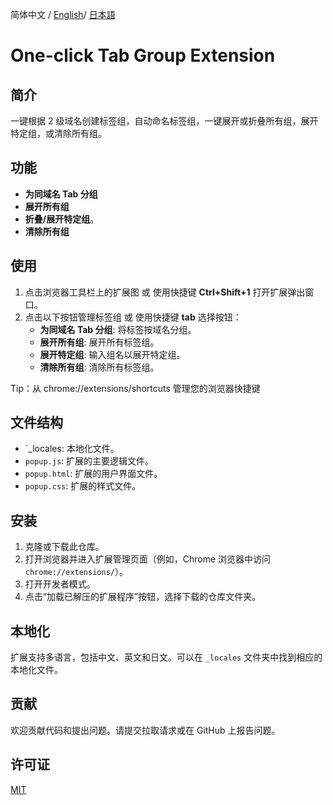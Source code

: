 简体中文 / [English](./README.md)/ [日本語](./README_JA.md)

# One-click Tab Group Extension

## 简介

一键根据 2 级域名创建标签组，自动命名标签组，一键展开或折叠所有组，展开特定组，或清除所有组。

## 功能

- **为同域名 Tab 分组**
- **展开所有组**
- **折叠/展开特定组**。
- **清除所有组**

## 使用

1. 点击浏览器工具栏上的扩展图 或 使用快捷键 **Ctrl+Shift+1** 打开扩展弹出窗口。
2. 点击以下按钮管理标签组 或 使用快捷键 **tab** 选择按钮：
   - **为同域名 Tab 分组**: 将标签按域名分组。
   - **展开所有组**: 展开所有标签组。
   - **展开特定组**: 输入组名以展开特定组。
   - **清除所有组**: 清除所有标签组。

Tip：从 chrome://extensions/shortcuts 管理您的浏览器快捷键

## 文件结构

- `\_locales: 本地化文件。
- `popup.js`: 扩展的主要逻辑文件。
- `popup.html`: 扩展的用户界面文件。
- `popup.css`: 扩展的样式文件。

## 安装

1. 克隆或下载此仓库。
2. 打开浏览器并进入扩展管理页面（例如，Chrome 浏览器中访问 `chrome://extensions/`）。
3. 打开开发者模式。
4. 点击“加载已解压的扩展程序”按钮，选择下载的仓库文件夹。

## 本地化

扩展支持多语言，包括中文、英文和日文。可以在 `_locales` 文件夹中找到相应的本地化文件。

## 贡献

欢迎贡献代码和提出问题。请提交拉取请求或在 GitHub 上报告问题。

## 许可证

[MIT](https://opensource.org/license/mit/)
